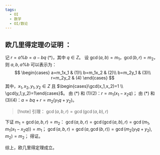 ```yaml
---
tags:
  - OI
  - 数学
  - OI/数论
---
```

## 欧几里得定理の证明 ：

记 $r=a\% b=a-bq\ (*)$，其中 $q\in Z$。
设 $\gcd(a,b)=m_1$，$\gcd(b,r)=m_2$，则 $a,b,a\%b$ 可以表示为：
$$
\begin{cases}
a=m_1x_1 & (1)\\
b=m_1x_2 & (2)\\
b=m_2y_1 & (3)\\
r=m_2y_2 & (4)
\end{cases}
$$
其中，$x_1,x_2,y_1,y_2\in Z$ 且 $\begin{cases}\gcd(x_1,x_2)=1 \\ \gcd(y_1,y_2)=1\end{cases}$。
由 $(*)$ 和 $(1)(2)$：$r=m_1(x_1-x_2q)$；
由 $(*)$ 和 $(3)(4)$：$a=bq+r=m_2(y_1q+y_2)$。

> [!note] 引理：
> $\gcd(a,b,r)=\gcd(\gcd(a,b),r)$

下证 $m_1=\gcd(a,b,r)=m_2$：
$\gcd(a,b,r)=\gcd(\gcd(a,b),r)=\gcd(m_1,m_1(x_1-x_2q))=m_1$；
$\gcd(a,b,r)=\gcd(a,\gcd(b,r))=\gcd(m_2(y_1q+y_2),m_2)=m_2$；
得证。

综上，欧几里得定理成立。
